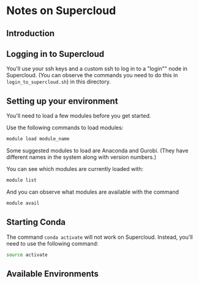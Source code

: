 # Notes on Supercloud

## Introduction

## Logging in to Supercloud
You'll use your ssh keys and a custom ssh to log in to a "login"" node in Supercloud.
(You can observe the commands you need to do this in `login_to_supercloud.sh`) in this directory.

## Setting up your environment
You'll need to load a few modules before you get started.

Use the following commands to load modules:
```bash
module load module_name
```
Some suggested modules to load are Anaconda and Gurobi.
(They have different names in the system along with version numbers.)

You can see which modules are currently loaded with:
```bash
module list
```

And you can observe what modules are available with the command
```bash
module avail
```

## Starting Conda

The command `conda activate` will not work on Supercloud. Instead, you'll need to use the following command:
```bash
source activate
```

## Available Environments
